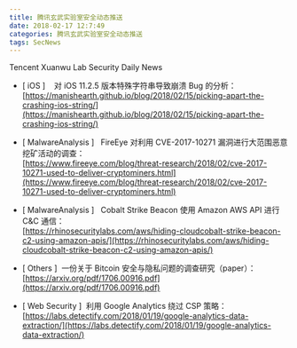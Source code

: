 ```yaml
---
title: 腾讯玄武实验室安全动态推送
date: 2018-02-17 12:7:49
categories: 腾讯玄武实验室安全动态推送
tags: SecNews
---
```


Tencent Xuanwu Lab Security Daily News  
* [ iOS ]    对 iOS 11.2.5 版本特殊字符串导致崩溃 Bug 的分析：  
[https://manishearth.github.io/blog/2018/02/15/picking-apart-the-crashing-ios-string/](https://manishearth.github.io/blog/2018/02/15/picking-apart-the-crashing-ios-string/)  

* [ MalwareAnalysis ]   FireEye 对利用 CVE-2017-10271 漏洞进行大范围恶意挖矿活动的调查：   
[https://www.fireeye.com/blog/threat-research/2018/02/cve-2017-10271-used-to-deliver-cryptominers.html](https://www.fireeye.com/blog/threat-research/2018/02/cve-2017-10271-used-to-deliver-cryptominers.html)  

* [ MalwareAnalysis ]   Cobalt Strike Beacon 使用 Amazon AWS API 进行 C&amp;C 通信：   
[https://rhinosecuritylabs.com/aws/hiding-cloudcobalt-strike-beacon-c2-using-amazon-apis/](https://rhinosecuritylabs.com/aws/hiding-cloudcobalt-strike-beacon-c2-using-amazon-apis/)  

* [ Others ]  一份关于 Bitcoin 安全与隐私问题的调查研究（paper）：   
[https://arxiv.org/pdf/1706.00916.pdf](https://arxiv.org/pdf/1706.00916.pdf)  

* [ Web Security ]  利用 Google Analytics 绕过 CSP 策略：   
[https://labs.detectify.com/2018/01/19/google-analytics-data-extraction/](https://labs.detectify.com/2018/01/19/google-analytics-data-extraction/)  

